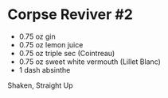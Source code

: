 # Corpse Reviver #2

* 0.75 oz gin
* 0.75 oz lemon juice
* 0.75 oz triple sec (Cointreau)
* 0.75 oz sweet white vermouth (Lillet Blanc)
* 1 dash absinthe

Shaken, Straight Up

